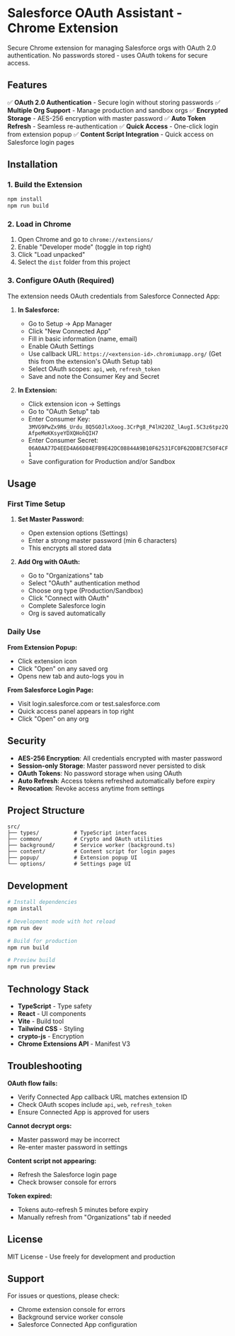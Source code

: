 # Salesforce OAuth Assistant - Chrome Extension

Secure Chrome extension for managing Salesforce orgs with OAuth 2.0 authentication. No passwords stored - uses OAuth tokens for secure access.

## Features

✅ **OAuth 2.0 Authentication** - Secure login without storing passwords
✅ **Multiple Org Support** - Manage production and sandbox orgs
✅ **Encrypted Storage** - AES-256 encryption with master password
✅ **Auto Token Refresh** - Seamless re-authentication
✅ **Quick Access** - One-click login from extension popup
✅ **Content Script Integration** - Quick access on Salesforce login pages

## Installation

### 1. Build the Extension

```bash
npm install
npm run build
```

### 2. Load in Chrome

1. Open Chrome and go to `chrome://extensions/`
2. Enable "Developer mode" (toggle in top right)
3. Click "Load unpacked"
4. Select the `dist` folder from this project

### 3. Configure OAuth (Required)

The extension needs OAuth credentials from Salesforce Connected App:

1. **In Salesforce:**
   - Go to Setup → App Manager
   - Click "New Connected App"
   - Fill in basic information (name, email)
   - Enable OAuth Settings
   - Use callback URL: `https://<extension-id>.chromiumapp.org/`
     (Get this from the extension's OAuth Setup tab)
   - Select OAuth scopes: `api`, `web`, `refresh_token`
   - Save and note the Consumer Key and Secret

2. **In Extension:**
   - Click extension icon → Settings
   - Go to "OAuth Setup" tab
   - Enter Consumer Key: `3MVG9PwZx9R6_Urdu_8Q5G0JlxXoog.3CrPg8_P4lH22OZ_lAugI.5C3z6tpz2QAfpeMeKKsyeYDXQHohQIH7`
   - Enter Consumer Secret: `06A0AA77D4EED4A66D84EFB9E42DC08844A9B10F62531FC0F62DD8E7C50F4CF1`
   - Save configuration for Production and/or Sandbox

## Usage

### First Time Setup

1. **Set Master Password:**
   - Open extension options (Settings)
   - Enter a strong master password (min 6 characters)
   - This encrypts all stored data

2. **Add Org with OAuth:**
   - Go to "Organizations" tab
   - Select "OAuth" authentication method
   - Choose org type (Production/Sandbox)
   - Click "Connect with OAuth"
   - Complete Salesforce login
   - Org is saved automatically

### Daily Use

**From Extension Popup:**
- Click extension icon
- Click "Open" on any saved org
- Opens new tab and auto-logs you in

**From Salesforce Login Page:**
- Visit login.salesforce.com or test.salesforce.com
- Quick access panel appears in top right
- Click "Open" on any org

## Security

- **AES-256 Encryption**: All credentials encrypted with master password
- **Session-only Storage**: Master password never persisted to disk
- **OAuth Tokens**: No password storage when using OAuth
- **Auto Refresh**: Access tokens refreshed automatically before expiry
- **Revocation**: Revoke access anytime from settings

## Project Structure

```
src/
├── types/           # TypeScript interfaces
├── common/          # Crypto and OAuth utilities
├── background/      # Service worker (background.ts)
├── content/         # Content script for login pages
├── popup/           # Extension popup UI
└── options/         # Settings page UI
```

## Development

```bash
# Install dependencies
npm install

# Development mode with hot reload
npm run dev

# Build for production
npm run build

# Preview build
npm run preview
```

## Technology Stack

- **TypeScript** - Type safety
- **React** - UI components
- **Vite** - Build tool
- **Tailwind CSS** - Styling
- **crypto-js** - Encryption
- **Chrome Extensions API** - Manifest V3

## Troubleshooting

**OAuth flow fails:**
- Verify Connected App callback URL matches extension ID
- Check OAuth scopes include `api`, `web`, `refresh_token`
- Ensure Connected App is approved for users

**Cannot decrypt orgs:**
- Master password may be incorrect
- Re-enter master password in settings

**Content script not appearing:**
- Refresh the Salesforce login page
- Check browser console for errors

**Token expired:**
- Tokens auto-refresh 5 minutes before expiry
- Manually refresh from "Organizations" tab if needed

## License

MIT License - Use freely for development and production

## Support

For issues or questions, please check:
- Chrome extension console for errors
- Background service worker console
- Salesforce Connected App configuration
